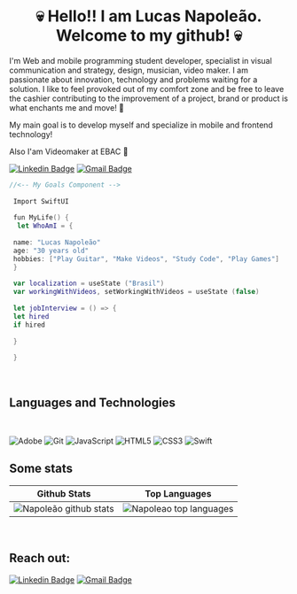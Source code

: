 <h1 align="center"> 💀 Hello!! I am Lucas Napoleão. Welcome to my github! 💀 </h1>

<p align="Left">
I'm Web and mobile programming student
developer, specialist in visual communication and
strategy, design, musician, video maker.
I am passionate about innovation, technology and
problems waiting for a solution.
I like to feel provoked out of my
comfort zone and be free to leave the
cashier contributing to the improvement of a project,
brand or product is what enchants me and
move! 🚀 
</p>
<p align="Left"> 
 My main goal is to develop myself and specialize in mobile and frontend technology!
</p>
<p align="Left"> 
 Also I'am Videomaker at EBAC 🎥
</p>

<div align="Left">
 
[![Linkedin Badge](https://img.shields.io/badge/-LucasNapoleao-blue?style=flat-square&logo=Linkedin&logoColor=white&link=https://www.linkedin.com/in/lucas-napoleao/)](https://www.linkedin.com/in/lucas-napoleão-6a321ab5)
[![Gmail Badge](https://img.shields.io/badge/luknapoleao@gmail.com-c14438?style=flat-square&logo=Gmail&logoColor=white&link=mailto:luknapoleao@gmail.com)](mailto:luknapoleao@gmail.com)
 
 ```swift
//<-- My Goals Component --> 
  
  Import SwiftUI
  
  fun MyLife() {
   let WhoAmI = {
  
  name: "Lucas Napoleão"
  age: "30 years old"
  hobbies: ["Play Guitar", "Make Videos", "Study Code", "Play Games"]
  }
  
  var localization = useState ("Brasil")
  var workingWithVideos, setWorkingWithVideos = useState (false)
  
  let jobInterview = () => {
  let hired
  if hired 
  
  }
  
  }
 

```  
</div>

<br/>

## Languages and Technologies
 <br/>

![Adobe](https://img.shields.io/badge/adobe-%23FF0000.svg?style=for-the-badge&logo=adobe&logoColor=white)
![Git](https://img.shields.io/badge/-Git-black?style=flat-square&logo=git)
![JavaScript](https://img.shields.io/badge/-JavaScript-000?&logo=JavaScript)
![HTML5](https://img.shields.io/badge/-HTML5-E34F26?style=flat-square&logo=html5&logoColor=white)
![CSS3](https://img.shields.io/badge/-CSS3-1572B6?style=flat-square&logo=css3)
![Swift](https://img.shields.io/badge/swift-F54A2A?style=for-the-badge&logo=swift&logoColor=white)
 <br/>

## Some stats
 
| Github Stats | Top Languages |
| --- | --- |
| ![Napoleão github stats](https://github-readme-stats.vercel.app/api?username=luknapoleao&show_icons=true&title_color=9805e8&icon_color=9805e8&text_color=9f9f9f&bg_color=151515&count_private=true) | ![Napoleao top languages](https://github-readme-stats.vercel.app/api/top-langs/?username=luknapoleao&show_icons=true&title_color=9805e8&icon_color=f9805e8&text_color=9f9f9f&bg_color=151515&count_private=true&layout=compact) |
 
<br/>
 
## Reach out:

  
[![Linkedin Badge](https://img.shields.io/badge/-lucasnapoleao-blue?style=flat-square&logo=Linkedin&logoColor=white&link=https://www.linkedin.com/in/lucas-napoleão/)](https://www.linkedin.com/in/lucas-napoleão-6a321ab5)
[![Gmail Badge](https://img.shields.io/badge/-luknapoleao@gmail.com-c14438?style=flat-square&logo=Gmail&logoColor=white&link=mailto:luknapoleao@gmail.com)](mailto:luknapoleao@gmail.com)  
